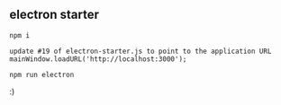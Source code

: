 ## electron starter
    npm i

    update #19 of electron-starter.js to point to the application URL
    mainWindow.loadURL('http://localhost:3000');

    npm run electron

:)

